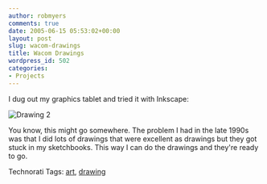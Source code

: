 ```yaml
---
author: robmyers
comments: true
date: 2005-06-15 05:53:02+00:00
layout: post
slug: wacom-drawings
title: Wacom Drawings
wordpress_id: 502
categories:
- Projects
---
```


  
I dug out my graphics tablet and tried it with Inkscape:  


  
![Drawing 2](/wp-content/drawing_2.png)  


  
You know, this might go somewhere. The problem I had in the late 1990s was that I did lots of drawings that were excellent as drawings but they got stuck in my sketchbooks. This way I can do the drawings and they're ready to go.  


Technorati Tags: [art](http://technorati.com/tag/art), [drawing](http://technorati.com/tag/drawing)

  


